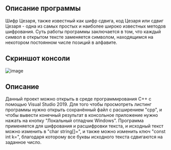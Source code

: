 ## Описание программы

Шифр Цезаря, также известный как шифр сдвига, код Цезаря или сдвиг Цезаря - одна из самых простых и наиболее широко известных методов шифрования.
Суть работы программы заключается в том, что каждый символ в открытом тексте заменяется символом, находящимся на некотором постоянном числе позиций в алфавите.

## Скриншот консоли

![image](https://user-images.githubusercontent.com/70914248/93529980-464a4e80-f956-11ea-9224-5d44c0270678.png)

## Описание

Данный проект можно открыть в среде программирования С++ с помощью Visual Studio 2019.
Для того чтобы просмотреть листинг программы нужно открыть сохранённый файл с расширением "cpp", и чтобы вывести конечный результат в консольное приложение нужно нажать на кнопку "Локальный отладчик Windows".
Программа применяется для шифрования и расшифровки текста, и исходный текст можно изменить в "char string[]=", и также можно изменить ключ "const int k=", благодаря которому все буквы исходного текста сдвигаются на заданное число.
